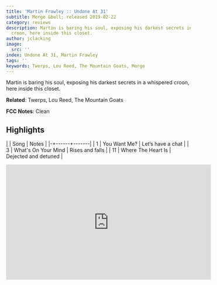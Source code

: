 ```yaml
---
title: 'Martin Frawley :: Undone At 31'
subtitle: Merge &bull; released 2019-02-22
category: reviews
description: Martin is baring his soul, exposing his darkest secrets in a whispered
  croon, here inside this closet.
author: jclacking
image:
  src: ''
index: Undone At 31, Martin Frawley
tags: ''
keywords: Twerps, Lou Reed, The Mountain Goats, Merge
---
```

Martin is baring his soul, exposing his darkest secrets in a whispered croon, here inside this closet.<!--more-->

**Related**: Twerps, Lou Reed, The Mountain Goats

**FCC Notes**: Clean

## Highlights

| | Song | Notes |
|-+------+-------|
| 1 | You Want Me? | Let’s have a chat |
| 3 | What's On Your Mind | Rises and falls |
| 11 | Where The Heart Is | Dejected and detuned |

<div class="tlo-detail-video"><iframe width="560" height="315" src="https://www.youtube.com/embed/3xdE-RvgnoQ" frameborder="0" allow="autoplay; encrypted-media" allowfullscreen></iframe></div>

